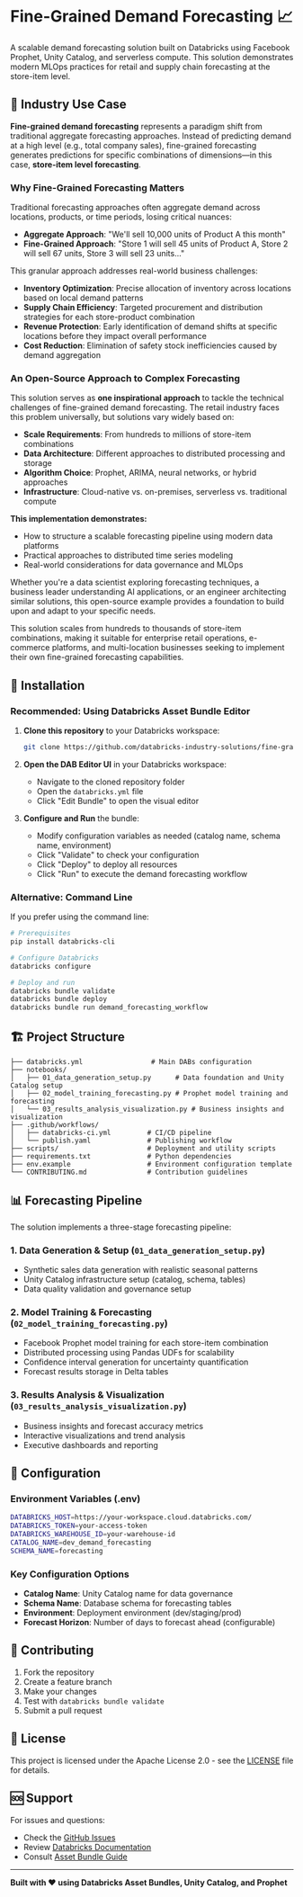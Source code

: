 # Fine-Grained Demand Forecasting 📈

A scalable demand forecasting solution built on Databricks using Facebook Prophet, Unity Catalog, and serverless compute. This solution demonstrates modern MLOps practices for retail and supply chain forecasting at the store-item level.

## 🏪 Industry Use Case

**Fine-grained demand forecasting** represents a paradigm shift from traditional aggregate forecasting approaches. Instead of predicting demand at a high level (e.g., total company sales), fine-grained forecasting generates predictions for specific combinations of dimensions—in this case, **store-item level forecasting**.

### Why Fine-Grained Forecasting Matters

Traditional forecasting approaches often aggregate demand across locations, products, or time periods, losing critical nuances:

- **Aggregate Approach**: "We'll sell 10,000 units of Product A this month"
- **Fine-Grained Approach**: "Store 1 will sell 45 units of Product A, Store 2 will sell 67 units, Store 3 will sell 23 units..."

This granular approach addresses real-world business challenges:

- **Inventory Optimization**: Precise allocation of inventory across locations based on local demand patterns
- **Supply Chain Efficiency**: Targeted procurement and distribution strategies for each store-product combination
- **Revenue Protection**: Early identification of demand shifts at specific locations before they impact overall performance
- **Cost Reduction**: Elimination of safety stock inefficiencies caused by demand aggregation

### An Open-Source Approach to Complex Forecasting

This solution serves as **one inspirational approach** to tackle the technical challenges of fine-grained demand forecasting. The retail industry faces this problem universally, but solutions vary widely based on:

- **Scale Requirements**: From hundreds to millions of store-item combinations
- **Data Architecture**: Different approaches to distributed processing and storage
- **Algorithm Choice**: Prophet, ARIMA, neural networks, or hybrid approaches
- **Infrastructure**: Cloud-native vs. on-premises, serverless vs. traditional compute

**This implementation demonstrates:**
- How to structure a scalable forecasting pipeline using modern data platforms
- Practical approaches to distributed time series modeling
- Real-world considerations for data governance and MLOps

Whether you're a data scientist exploring forecasting techniques, a business leader understanding AI applications, or an engineer architecting similar solutions, this open-source example provides a foundation to build upon and adapt to your specific needs.

This solution scales from hundreds to thousands of store-item combinations, making it suitable for enterprise retail operations, e-commerce platforms, and multi-location businesses seeking to implement their own fine-grained forecasting capabilities.

## 🚀 Installation

### Recommended: Using Databricks Asset Bundle Editor

1. **Clone this repository** to your Databricks workspace:
   ```bash
   git clone https://github.com/databricks-industry-solutions/fine-grained-demand-forecasting.git
   ```

2. **Open the DAB Editor UI** in your Databricks workspace:
   - Navigate to the cloned repository folder
   - Open the `databricks.yml` file
   - Click "Edit Bundle" to open the visual editor

3. **Configure and Run** the bundle:
   - Modify configuration variables as needed (catalog name, schema name, environment)
   - Click "Validate" to check your configuration
   - Click "Deploy" to deploy all resources
   - Click "Run" to execute the demand forecasting workflow

### Alternative: Command Line

If you prefer using the command line:

```bash
# Prerequisites
pip install databricks-cli

# Configure Databricks
databricks configure

# Deploy and run
databricks bundle validate
databricks bundle deploy
databricks bundle run demand_forecasting_workflow
```

## 🏗️ Project Structure

```
├── databricks.yml                 # Main DABs configuration
├── notebooks/
│   ├── 01_data_generation_setup.py      # Data foundation and Unity Catalog setup
│   ├── 02_model_training_forecasting.py # Prophet model training and forecasting
│   └── 03_results_analysis_visualization.py # Business insights and visualization
├── .github/workflows/
│   ├── databricks-ci.yml         # CI/CD pipeline
│   └── publish.yaml              # Publishing workflow
├── scripts/                      # Deployment and utility scripts
├── requirements.txt              # Python dependencies
├── env.example                   # Environment configuration template
└── CONTRIBUTING.md               # Contribution guidelines
```

## 📊 Forecasting Pipeline

The solution implements a three-stage forecasting pipeline:

### 1. Data Generation & Setup (`01_data_generation_setup.py`)
- Synthetic sales data generation with realistic seasonal patterns
- Unity Catalog infrastructure setup (catalog, schema, tables)
- Data quality validation and governance setup

### 2. Model Training & Forecasting (`02_model_training_forecasting.py`)
- Facebook Prophet model training for each store-item combination
- Distributed processing using Pandas UDFs for scalability
- Confidence interval generation for uncertainty quantification
- Forecast results storage in Delta tables

### 3. Results Analysis & Visualization (`03_results_analysis_visualization.py`)
- Business insights and forecast accuracy metrics
- Interactive visualizations and trend analysis
- Executive dashboards and reporting

## 🔧 Configuration

### Environment Variables (.env)
```bash
DATABRICKS_HOST=https://your-workspace.cloud.databricks.com/
DATABRICKS_TOKEN=your-access-token
DATABRICKS_WAREHOUSE_ID=your-warehouse-id
CATALOG_NAME=dev_demand_forecasting
SCHEMA_NAME=forecasting
```

### Key Configuration Options
- **Catalog Name**: Unity Catalog name for data governance
- **Schema Name**: Database schema for forecasting tables
- **Environment**: Deployment environment (dev/staging/prod)
- **Forecast Horizon**: Number of days to forecast ahead (configurable)

## 🤝 Contributing

1. Fork the repository
2. Create a feature branch
3. Make your changes
4. Test with `databricks bundle validate`
5. Submit a pull request

## 📜 License

This project is licensed under the Apache License 2.0 - see the [LICENSE](LICENSE) file for details.

## 🆘 Support

For issues and questions:
- Check the [GitHub Issues](../../issues)
- Review [Databricks Documentation](https://docs.databricks.com/)
- Consult [Asset Bundle Guide](https://docs.databricks.com/dev-tools/bundles/index.html)

---

**Built with ❤️ using Databricks Asset Bundles, Unity Catalog, and Prophet**
